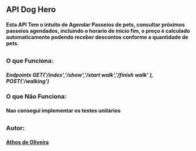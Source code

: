 ## API Dog Hero

#### Esta API Tem o intuito de Agendar Passeios de pets, consultar próximos passeios agendados, incluindo o horario de inicio fim, o preço é calculado automaticamente podendo receber descontos conforme a quantidade de pets.
##

##
### O que Funciona: 
##### Endpoints GET('/index','/show','/start walk','/finish walk' ), POST('/walking')
### O que Não Funciona:
#### Nao consegui implementar os testes unitários 
##
### Autor:
#### [Athos de Oliveira](https://github.com/future4code/Athos-Oliveira)
